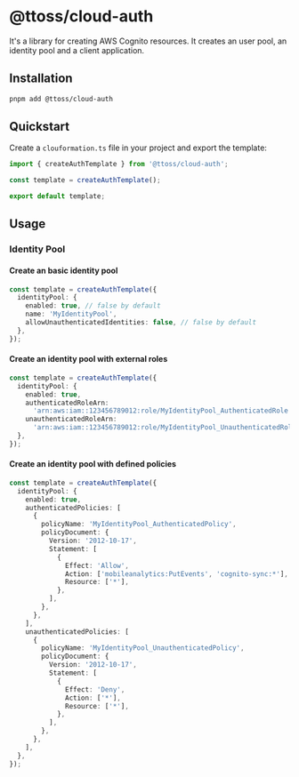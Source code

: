 # @ttoss/cloud-auth

It's a library for creating AWS Cognito resources. It creates an user pool, an identity pool and a client application.

## Installation

```bash
pnpm add @ttoss/cloud-auth
```

## Quickstart

Create a `clouformation.ts` file in your project and export the template:

```typescript src/cloudformation.ts
import { createAuthTemplate } from '@ttoss/cloud-auth';

const template = createAuthTemplate();

export default template;
```

## Usage

### Identity Pool

#### Create an basic identity pool

```typescript
const template = createAuthTemplate({
  identityPool: {
    enabled: true, // false by default
    name: 'MyIdentityPool',
    allowUnauthenticatedIdentities: false, // false by default
  },
});
```

#### Create an identity pool with external roles

```typescript
const template = createAuthTemplate({
  identityPool: {
    enabled: true,
    authenticatedRoleArn:
      'arn:aws:iam::123456789012:role/MyIdentityPool_AuthenticatedRole',
    unauthenticatedRoleArn:
      'arn:aws:iam::123456789012:role/MyIdentityPool_UnauthenticatedRole',
  },
});
```

#### Create an identity pool with defined policies

```typescript
const template = createAuthTemplate({
  identityPool: {
    enabled: true,
    authenticatedPolicies: [
      {
        policyName: 'MyIdentityPool_AuthenticatedPolicy',
        policyDocument: {
          Version: '2012-10-17',
          Statement: [
            {
              Effect: 'Allow',
              Action: ['mobileanalytics:PutEvents', 'cognito-sync:*'],
              Resource: ['*'],
            },
          ],
        },
      },
    ],
    unauthenticatedPolicies: [
      {
        policyName: 'MyIdentityPool_UnauthenticatedPolicy',
        policyDocument: {
          Version: '2012-10-17',
          Statement: [
            {
              Effect: 'Deny',
              Action: ['*'],
              Resource: ['*'],
            },
          ],
        },
      },
    ],
  },
});
```
